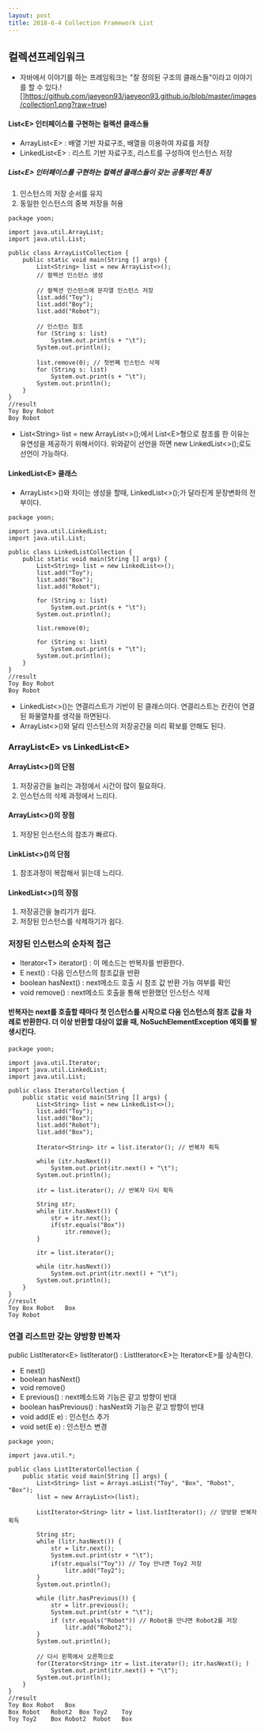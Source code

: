 ```yaml
---
layout: post
title: 2018-6-4 Collection Framework List
---
```


## 컬렉션프레임워크

- 자바에서 이야기를 하는 프레임워크는 "잘 정의된 구조의 클래스들"이라고 이야기를 할 수 있다.![]https://github.com/jaeyeon93/jaeyeon93.github.io/blob/master/images/collection1.png?raw=true)


#### List\<E> 인터페이스를 구현하는 컬렉션 클래스들

- ArrayList\<E> : 배열 기반 자료구조, 배열을 이용하여 자료를 저장
- LinkedList\<E> : 리스트 기반 자료구조, 리스트를 구성하여 인스턴스 저장

##### List\<E> 인터페이스를 구현하는 컬렉션 클래스들이 갖는 공통적인 특징
1. 인스턴스의 저장 순서를 유지
2. 동일한 인스턴스의 중복 저장을 허용

```
package yoon;

import java.util.ArrayList;
import java.util.List;

public class ArrayListCollection {
    public static void main(String [] args) {
        List<String> list = new ArrayList<>();
        // 컬렉션 인스턴스 생성

        // 컬렉션 인스턴스에 문자열 인스턴스 저장
        list.add("Toy");
        list.add("Boy");
        list.add("Robot");

        // 인스턴스 참조
        for (String s: list)
            System.out.print(s + "\t");
        System.out.println();

        list.remove(0); // 첫번째 인스턴스 삭제
        for (String s: list)
            System.out.print(s + "\t");
        System.out.println();
    }
}
//result
Toy	Boy	Robot
Boy	Robot
```

- List\<String> list = new ArrayList<>();에서 List\<E>형으로 참조를 한 이유는 유연성을 제공하기 위해서이다. 위와같이 선언을 하면 new LinkedList<>();로도 선언이 가능하다.

#### LinkedList\<E> 클래스

- ArrayList<>()와 차이는 생성을 할때, LinkedList<>();가 달라진게 문장변화의 전부이다.

```
package yoon;

import java.util.LinkedList;
import java.util.List;

public class LinkedListCollection {
    public static void main(String [] args) {
        List<String> list = new LinkedList<>();
        list.add("Toy");
        list.add("Box");
        list.add("Robot");

        for (String s: list)
            System.out.print(s + "\t");
        System.out.println();

        list.remove(0);

        for (String s: list)
            System.out.print(s + "\t");
        System.out.println();
    }
}
//result
Toy	Boy	Robot
Boy	Robot
```
- LinkedList<>()는 연결리스트가 기반이 된 클래스이다. 연결리스트는 칸칸이 연결된 화물열차를 생각을 하면된다.
- ArrayList<>()와 달리 인스턴스의 저장공간을 미리 확보를 안해도 된다.

### ArrayList\<E> vs LinkedList\<E>

#### ArrayList<>()의 단점
1. 저장공간을 늘리는 과정에서 시간이 많이 필요하다.
2. 인스턴스의 삭제 과정에서 느리다.

#### ArrayList<>()의 장점
1. 저장된 인스턴스의 참조가 빠르다.

#### LinkList<>()의 단점
1. 참조과정이 복잡해서 읽는데 느리다.

#### LinkedList<>()의 장점
1. 저장공간을 늘리기가 쉽다.
2. 저장된 인스턴스를 삭제하기가 쉽다.


### 저장된 인스턴스의 순차적 접근

- Iterator\<T> iterator() : 이 메소드는 반복자를 반환한다.
- E next() : 다음 인스턴스의 참조값을 반환
- boolean hasNext() : next메소드 호출 시 참조 값 반환 가능 여부를 확인
- void remove() : next메소드 호출을 통해 반환했던 인스턴스 삭제

#### 반복자는 next를 호출할 때마다 첫 인스턴스를 시작으로 다음 인스턴스의 참조 값을 차례로 반환한다. 더 이상 반환할 대상이 없을 때, NoSuchElementException 예외를 발생시킨다.

```
package yoon;

import java.util.Iterator;
import java.util.LinkedList;
import java.util.List;

public class IteratorCollection {
    public static void main(String [] args) {
        List<String> list = new LinkedList<>();
        list.add("Toy");
        list.add("Box");
        list.add("Robot");
        list.add("Box");

        Iterator<String> itr = list.iterator(); // 반복자 획득

        while (itr.hasNext())
            System.out.print(itr.next() + "\t");
        System.out.println();

        itr = list.iterator(); // 반복자 다시 획득

        String str;
        while (itr.hasNext()) {
            str = itr.next();
            if(str.equals("Box"))
                itr.remove();
        }

        itr = list.iterator();

        while (itr.hasNext())
            System.out.print(itr.next() + "\t");
        System.out.println();
    }
}
//result
Toy	Box	Robot	Box
Toy	Robot
```

### 연결 리스트만 갖는 양방향 반복자

public ListIterator\<E> listIterator() : ListIterator\<E>는 Iterator\<E>를 상속한다.

- E next()
- boolean hasNext()
- void remove()
- E previous() : next메소드와 기능은 같고 방향이 반대
- boolean hasPrevious() : hasNext와 기능은 같고 방향이 반대
- void add(E e) : 인스턴스 추가
- void set(E e) : 인스턴스 변경

```
package yoon;

import java.util.*;

public class ListIteratorCollection {
    public static void main(String [] args) {
        List<String> list = Arrays.asList("Toy", "Box", "Robot", "Box");
        list = new ArrayList<>(list);

        ListIterator<String> litr = list.listIterator(); // 양방향 반복자 획득

        String str;
        while (litr.hasNext()) {
            str = litr.next();
            System.out.print(str + "\t");
            if(str.equals("Toy")) // Toy 만나면 Toy2 저장
                litr.add("Toy2");
        }
        System.out.println();

        while (litr.hasPrevious()) {
            str = litr.previous();
            System.out.print(str + "\t");
            if (str.equals("Robot")) // Robot을 만나면 Robot2를 저장
                litr.add("Robot2");
        }
        System.out.println();

        // 다시 왼쪽에서 오른쪽으로
        for(Iterator<String> itr = list.iterator(); itr.hasNext(); )
            System.out.print(itr.next() + "\t");
        System.out.println();
    }
}
//result
Toy	Box	Robot	Box
Box	Robot	Robot2	Box	Toy2	Toy
Toy	Toy2	Box	Robot2	Robot	Box
```
